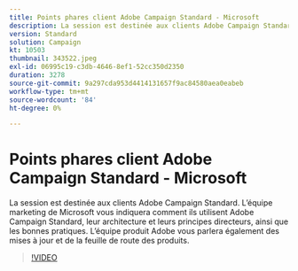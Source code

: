 ```yaml
---
title: Points phares client Adobe Campaign Standard - Microsoft
description: La session est destinée aux clients Adobe Campaign Standard. L’équipe marketing de Microsoft vous indiquera comment utiliser Adobe Campaign Standard.
version: Standard
solution: Campaign
kt: 10503
thumbnail: 343522.jpeg
exl-id: 06995c19-c3db-4646-8ef1-52cc350d2350
duration: 3278
source-git-commit: 9a297cda953d4414131657f9ac84580aea0eabeb
workflow-type: tm+mt
source-wordcount: '84'
ht-degree: 0%

---
```


# Points phares client Adobe Campaign Standard - Microsoft

La session est destinée aux clients Adobe Campaign Standard. L’équipe marketing de Microsoft vous indiquera comment ils utilisent Adobe Campaign Standard, leur architecture et leurs principes directeurs, ainsi que les bonnes pratiques. L’équipe produit Adobe vous parlera également des mises à jour et de la feuille de route des produits.

>[!VIDEO](https://video.tv.adobe.com/v/343522/?quality=12&learn=on)

